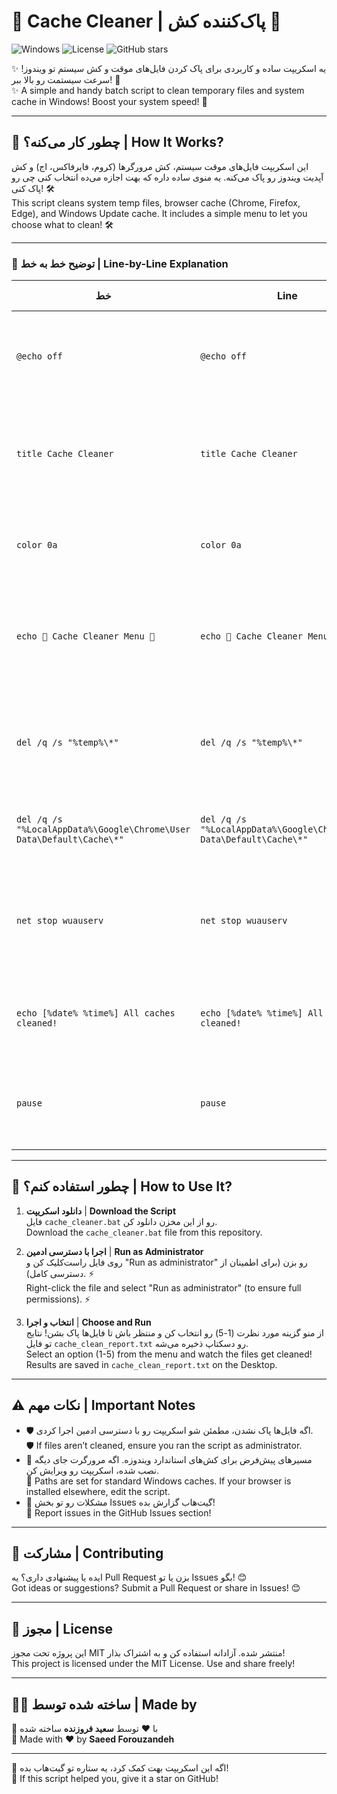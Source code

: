 # 🧹 Cache Cleaner | پاک‌کننده کش 🧹

![Windows](https://img.shields.io/badge/Windows-Batch-blue) ![License](https://img.shields.io/badge/License-MIT-green) ![GitHub stars](https://img.shields.io/github/stars/YourUsername/Cache-Cleaner)

✨ یه اسکریپت ساده و کاربردی برای پاک کردن فایل‌های موقت و کش سیستم تو ویندوز! سرعت سیستمت رو بالا ببر! 🚀  
✨ A simple and handy batch script to clean temporary files and system cache in Windows! Boost your system speed! 🚀

---

## 📖 چطور کار می‌کنه؟ | How It Works?

این اسکریپت فایل‌های موقت سیستم، کش مرورگرها (کروم، فایرفاکس، اج) و کش آپدیت ویندوز رو پاک می‌کنه. یه منوی ساده داره که بهت اجازه می‌ده انتخاب کنی چی رو پاک کنی! 🛠️  
This script cleans system temp files, browser cache (Chrome, Firefox, Edge), and Windows Update cache. It includes a simple menu to let you choose what to clean! 🛠️

---

### 📜 توضیح خط به خط | Line-by-Line Explanation

| خط | Line | توضیح فارسی | English Description |
|-------|-------|----------------------|---------------------|
| `@echo off` | `@echo off` | 🧹 دستورات رو مخفی می‌کنه تا خروجی تمیز باشه. | 🧹 Hides commands for a clean output. |
| `title Cache Cleaner` | `title Cache Cleaner` | 📌 عنوان پنجره CMD رو به "Cache Cleaner" تنظیم می‌کنه. | 📌 Sets the CMD window title to "Cache Cleaner". |
| `color 0a` | `color 0a` | 🎨 رنگ پس‌زمینه مشکی و متن سبز برای حس هکری! | 🎨 Black background, green text for a hacker vibe! |
| `echo 🌟 Cache Cleaner Menu 🌟` | `echo 🌟 Cache Cleaner Menu 🌟` | 📢 منوی انتخاب رو با عنوان "Cache Cleaner Menu" نمایش می‌ده. | 📢 Displays the selection menu with the title "Cache Cleaner Menu". |
| `del /q /s "%temp%\*"` | `del /q /s "%temp%\*"` | 🗑 فایل‌های موقت تو پوشه Temp کاربر رو حذف می‌کنه. | 🗑 Deletes temporary files in the user's Temp folder. |
| `del /q /s "%LocalAppData%\Google\Chrome\User Data\Default\Cache\*"` | `del /q /s "%LocalAppData%\Google\Chrome\User Data\Default\Cache\*"` | 🌐 کش مرورگر کروم رو پاک می‌کنه. | 🌐 Cleans the Chrome browser cache. |
| `net stop wuauserv` | `net stop wuauserv` | 🔧 سرویس آپدیت ویندوز رو موقتاً متوقف می‌کنه تا کش پاک بشه. | 🔧 Temporarily stops the Windows Update service to clean its cache. |
| `echo [%date% %time%] All caches cleaned!` | `echo [%date% %time%] All caches cleaned!` | 📝 نتایج رو با تاریخ و زمان تو فایل لاگ ذخیره می‌کنه. | 📝 Logs results with date and time in a file. |
| `pause` | `pause` | ⏸ پنجره رو باز نگه می‌داره تا خروجی رو ببینی و بعد به منو برگرده. | ⏸ Keeps the window open to view output and returns to the menu. |

---

## 🚀 چطور استفاده کنم؟ | How to Use It?

1. **دانلود اسکریپت** | **Download the Script**  
   فایل `cache_cleaner.bat` رو از این مخزن دانلود کن.  
   Download the `cache_cleaner.bat` file from this repository.

2. **اجرا با دسترسی ادمین** | **Run as Administrator**  
   روی فایل راست‌کلیک کن و "Run as administrator" رو بزن (برای اطمینان از دسترسی کامل). ⚡  
   Right-click the file and select "Run as administrator" (to ensure full permissions). ⚡

3. **انتخاب و اجرا** | **Choose and Run**  
   از منو گزینه مورد نظرت (1-5) رو انتخاب کن و منتظر باش تا فایل‌ها پاک بشن! نتایج تو فایل `cache_clean_report.txt` رو دسکتاپ ذخیره می‌شه.  
   Select an option (1-5) from the menu and watch the files get cleaned! Results are saved in `cache_clean_report.txt` on the Desktop.

---

## ⚠️ نکات مهم | Important Notes

- 🛡️ اگه فایل‌ها پاک نشدن، مطمئن شو اسکریپت رو با دسترسی ادمین اجرا کردی.  
  🛡️ If files aren’t cleaned, ensure you ran the script as administrator.  
- 📂 مسیرهای پیش‌فرض برای کش‌های استاندارد ویندوزه. اگه مرورگرت جای دیگه نصب شده، اسکریپت رو ویرایش کن.  
  📂 Paths are set for standard Windows caches. If your browser is installed elsewhere, edit the script.  
- 📝 مشکلات رو تو بخش Issues گیت‌هاب گزارش بده!  
  📝 Report issues in the GitHub Issues section!

---

## 🙌 مشارکت | Contributing

ایده یا پیشنهادی داری؟ یه Pull Request بزن یا تو Issues بگو! 😊  
Got ideas or suggestions? Submit a Pull Request or share in Issues! 😊

---

## 📜 مجوز | License

این پروژه تحت مجوز MIT منتشر شده. آزادانه استفاده کن و به اشتراک بذار!  
This project is licensed under the MIT License. Use and share freely!

---

## 👨‍💻 ساخته شده توسط | Made by

🌟 با ❤️ توسط **سعید فروزنده** ساخته شده  
🌟 Made with ❤️ by **Saeed Forouzandeh**

---

🌟 اگه این اسکریپت بهت کمک کرد، یه ستاره تو گیت‌هاب بده!  
🌟 If this script helped you, give it a star on GitHub!